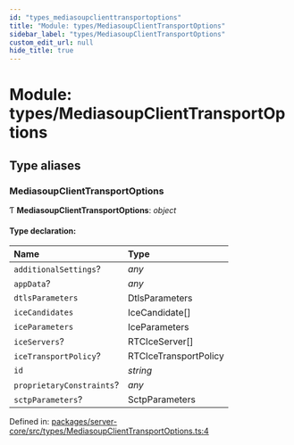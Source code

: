 ```yaml
---
id: "types_mediasoupclienttransportoptions"
title: "Module: types/MediasoupClientTransportOptions"
sidebar_label: "types/MediasoupClientTransportOptions"
custom_edit_url: null
hide_title: true
---
```


# Module: types/MediasoupClientTransportOptions

## Type aliases

### MediasoupClientTransportOptions

Ƭ **MediasoupClientTransportOptions**: *object*

#### Type declaration:

Name | Type |
:------ | :------ |
`additionalSettings`? | *any* |
`appData`? | *any* |
`dtlsParameters` | DtlsParameters |
`iceCandidates` | IceCandidate[] |
`iceParameters` | IceParameters |
`iceServers`? | RTCIceServer[] |
`iceTransportPolicy`? | RTCIceTransportPolicy |
`id` | *string* |
`proprietaryConstraints`? | *any* |
`sctpParameters`? | SctpParameters |

Defined in: [packages/server-core/src/types/MediasoupClientTransportOptions.ts:4](https://github.com/xr3ngine/xr3ngine/blob/a16a45d7e/packages/server-core/src/types/MediasoupClientTransportOptions.ts#L4)
